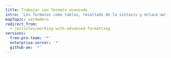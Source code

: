 ```yaml
---
title: Trabajar con formato avanzado
intro: 'Los formatos como tablas, resaltado de la sintaxis y enlace automático te permiten organizar la información compleja claramente en tus solicitudes de extracción, propuestas y comentarios.'
mapTopic: verdadero
redirect_from:
  - /articles/working-with-advanced-formatting
versions:
  free-pro-team: '*'
  enterprise-server: '*'
  github-ae: '*'
---
```


